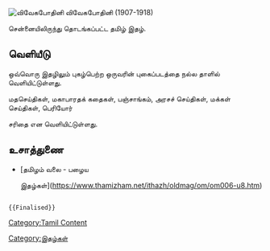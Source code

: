 ![விவேகபோதினி](விவேகபோதினி.jpg "விவேகபோதினி") விவேகபோதினி (1907-1918)
சென்னையிலிருந்து தொடங்கப்பட்ட தமிழ் இதழ்.

## வெளியீடு

ஒவ்வொரு இதழிலும் புகழ்பெற்ற ஒருவரின் புகைப்படத்தை நல்ல தாளில் வெளியிட்டுள்ளது.
மதசெய்திகள், மகாபாரதக் கதைகள், பஞ்சாங்கம், அரசச் செய்திகள், மக்கள் செய்திகள், பெரியோர்
சரிதை என வெளியிட்டுள்ளது.

## உசாத்துணை

-   [தமிழம் வலை - பழைய
    இதழ்கள்](https://www.thamizham.net/ithazh/oldmag/om/om006-u8.htm)

```{=mediawiki}
{{Finalised}}
```
[Category:Tamil Content](Category:Tamil_Content "wikilink")
[Category:இதழ்கள்](Category:இதழ்கள் "wikilink")
